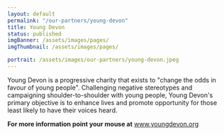 ```yaml
---
layout: default
permalink: "/our-partners/young-devon"
title: Young Devon
status: published
imgBanner: /assets/images/pages/
imgThumbnail: /assets/images/pages/

portrait: /assets/images/our-partners/young-devon.jpeg
---
```


Young Devon is a progressive charity that exists to "change the odds in favour of young people".  Challenging negative stereotypes and campaigning shoulder-to-shoulder with young people, Young Devon's primary objective is to enhance lives and promote opportunity for those least likely to have their voices heard.

**For more information point your mouse at** www.youngdevon.org
